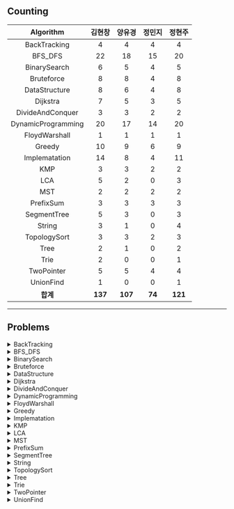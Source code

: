 ## Counting
|    Algorithm    | 김현창 | 양유경 | 정민지 | 정현주 |
| :-------------: | :----: | :----: | :----: | :----: |
|BackTracking|4|4|4|4|
|BFS_DFS|22|18|15|20|
|BinarySearch|6|5|4|5|
|Bruteforce|8|8|4|8|
|DataStructure|8|6|4|8|
|Dijkstra|7|5|3|5|
|DivideAndConquer|3|3|2|2|
|DynamicProgramming|20|17|14|20|
|FloydWarshall|1|1|1|1|
|Greedy|10|9|6|9|
|Implematation|14|8|4|11|
|KMP|3|3|2|2|
|LCA|5|2|0|3|
|MST|2|2|2|2|
|PrefixSum|3|3|3|3|
|SegmentTree|5|3|0|3|
|String|3|1|0|4|
|TopologySort|3|3|2|3|
|Tree|2|1|0|2|
|Trie|2|0|0|1|
|TwoPointer|5|5|4|4|
|UnionFind|1|0|0|1|
| **합계** | **137**|**107**|**74**|**121**|

---
## Problems
<details>
<summary>BackTracking</summary>
<div markdown="1">
    <ul>
        <li><a href="BackTracking/p14888_연산자끼워넣기">p14888 연산자끼워넣기</a></li>
        <li><a href="BackTracking/p14889_스타트와링크">p14889 스타트와링크</a></li>
        <li><a href="BackTracking/p15661_링크와스타트">p15661 링크와스타트</a></li>
        <li><a href="BackTracking/p1759_암호만들기">p1759 암호만들기</a></li>
    </ul>
</div>
</details>

<details>
<summary>BFS_DFS</summary>
<div markdown="1">
    <ul>
        <li><a href="BFS_DFS/p1012_유기농배추">p1012 유기농배추</a></li>
        <li><a href="BFS_DFS/p1189_컴백홈">p1189 컴백홈</a></li>
        <li><a href="BFS_DFS/p12851_숨바꼭질2">p12851 숨바꼭질2</a></li>
        <li><a href="BFS_DFS/p13549_숨바꼭질3">p13549 숨바꼭질3</a></li>
        <li><a href="BFS_DFS/p14502_연구소">p14502 연구소</a></li>
        <li><a href="BFS_DFS/p14940_쉬운최단거리">p14940 쉬운최단거리</a></li>
        <li><a href="BFS_DFS/p16197_두동전">p16197 두동전</a></li>
        <li><a href="BFS_DFS/p16236_아기상어">p16236 아기상어</a></li>
        <li><a href="BFS_DFS/p16946_벽부수고이동하기4">p16946 벽부수고이동하기4</a></li>
        <li><a href="BFS_DFS/p16953_AtoB">p16953 AtoB</a></li>
        <li><a href="BFS_DFS/p1697_숨바꼭질">p1697 숨바꼭질</a></li>
        <li><a href="BFS_DFS/p1707_이분그래프">p1707 이분그래프</a></li>
        <li><a href="BFS_DFS/p17129_윌리암슨수액빨이딱따구리가정보섬에올라온이유">p17129 윌리암슨수액빨이딱따구리가정보섬에올라온이유</a></li>
        <li><a href="BFS_DFS/p18405_경쟁적전염">p18405 경쟁적전염</a></li>
        <li><a href="BFS_DFS/p1939_중량제한">p1939 중량제한</a></li>
        <li><a href="BFS_DFS/p2206_벽부수고이동하기">p2206 벽부수고이동하기</a></li>
        <li><a href="BFS_DFS/p2251_물통">p2251 물통</a></li>
        <li><a href="BFS_DFS/p2310_어드벤처게임">p2310 어드벤처게임</a></li>
        <li><a href="BFS_DFS/p2468_안전영역">p2468 안전영역</a></li>
        <li><a href="BFS_DFS/p2583_영역구하기">p2583 영역구하기</a></li>
        <li><a href="BFS_DFS/p2606_바이러스">p2606 바이러스</a></li>
        <li><a href="BFS_DFS/p2644_촌수계산">p2644 촌수계산</a></li>
    </ul>
</div>
</details>

<details>
<summary>BinarySearch</summary>
<div markdown="1">
    <ul>
        <li><a href="BinarySearch/p2110_공유기설치">p2110 공유기설치</a></li>
        <li><a href="BinarySearch/p2473_세용액">p2473 세용액</a></li>
        <li><a href="BinarySearch/p2512_예산">p2512 예산</a></li>
        <li><a href="BinarySearch/p2805_나무자르기">p2805 나무자르기</a></li>
        <li><a href="BinarySearch/p4001_미노타우르스미궁">p4001 미노타우르스미궁</a></li>
        <li><a href="BinarySearch/p7453_합이0인네정수">p7453 합이0인네정수</a></li>
    </ul>
</div>
</details>

<details>
<summary>Bruteforce</summary>
<div markdown="1">
    <ul>
        <li><a href="Bruteforce/p1107_리모컨">p1107 리모컨</a></li>
        <li><a href="Bruteforce/p1182_부분수열의합">p1182 부분수열의합</a></li>
        <li><a href="Bruteforce/p15683_감시">p15683 감시</a></li>
        <li><a href="Bruteforce/p1747_소수and팰린드롬">p1747 소수and팰린드롬</a></li>
        <li><a href="Bruteforce/p18429_근손실">p18429 근손실</a></li>
        <li><a href="Bruteforce/p20529_가장가까운세사람의심리적거리">p20529 가장가까운세사람의심리적거리</a></li>
        <li><a href="Bruteforce/p2304_창고다각형">p2304 창고다각형</a></li>
        <li><a href="Bruteforce/p3085_사탕게임">p3085 사탕게임</a></li>
    </ul>
</div>
</details>

<details>
<summary>DataStructure</summary>
<div markdown="1">
    <ul>
        <li><a href="DataStructure/p11286_절댓값힙">p11286 절댓값힙</a></li>
        <li><a href="DataStructure/p1202_보석도둑">p1202 보석도둑</a></li>
        <li><a href="DataStructure/p13335_트럭">p13335 트럭</a></li>
        <li><a href="DataStructure/p1406_에디터">p1406 에디터</a></li>
        <li><a href="DataStructure/p1927_최소힙">p1927 최소힙</a></li>
        <li><a href="DataStructure/p1991_트리순회">p1991 트리순회</a></li>
        <li><a href="DataStructure/p23309_철도공사">p23309 철도공사</a></li>
        <li><a href="DataStructure/p5397_키로거">p5397 키로거</a></li>
    </ul>
</div>
</details>

<details>
<summary>Dijkstra</summary>
<div markdown="1">
    <ul>
        <li><a href="Dijkstra/p10282_해킹">p10282 해킹</a></li>
        <li><a href="Dijkstra/p11779_최소비용구하기2">p11779 최소비용구하기2</a></li>
        <li><a href="Dijkstra/p1238_파티">p1238 파티</a></li>
        <li><a href="Dijkstra/p1446_지름길">p1446 지름길</a></li>
        <li><a href="Dijkstra/p17270_연예인은힘들어">p17270 연예인은힘들어</a></li>
        <li><a href="Dijkstra/p1753_최단경로">p1753 최단경로</a></li>
        <li><a href="Dijkstra/p9370_미확인도착지">p9370 미확인도착지</a></li>
    </ul>
</div>
</details>

<details>
<summary>DivideAndConquer</summary>
<div markdown="1">
    <ul>
        <li><a href="DivideAndConquer/p10830_행렬제곱">p10830 행렬제곱</a></li>
        <li><a href="DivideAndConquer/p1493_박스채우기">p1493 박스채우기</a></li>
        <li><a href="DivideAndConquer/p2630_색종이만들기">p2630 색종이만들기</a></li>
    </ul>
</div>
</details>

<details>
<summary>DynamicProgramming</summary>
<div markdown="1">
    <ul>
        <li><a href="DynamicProgramming/p10844_쉬운계단수">p10844 쉬운계단수</a></li>
        <li><a href="DynamicProgramming/p11048_이동하기">p11048 이동하기</a></li>
        <li><a href="DynamicProgramming/p11049_행렬곱셈순서">p11049 행렬곱셈순서</a></li>
        <li><a href="DynamicProgramming/p11060_점프점프">p11060 점프점프</a></li>
        <li><a href="DynamicProgramming/p1149_RGB거리">p1149 RGB거리</a></li>
        <li><a href="DynamicProgramming/p12920_평범한배낭2">p12920 평범한배낭2</a></li>
        <li><a href="DynamicProgramming/p14501_퇴사">p14501 퇴사</a></li>
        <li><a href="DynamicProgramming/p1520_내리막길">p1520 내리막길</a></li>
        <li><a href="DynamicProgramming/p15486_퇴사2">p15486 퇴사2</a></li>
        <li><a href="DynamicProgramming/p17404_RGB거리2">p17404 RGB거리2</a></li>
        <li><a href="DynamicProgramming/p1912_연속합">p1912 연속합</a></li>
        <li><a href="DynamicProgramming/p1932_정수삼각형">p1932 정수삼각형</a></li>
        <li><a href="DynamicProgramming/p20303_할로윈의양아치">p20303 할로윈의양아치</a></li>
        <li><a href="DynamicProgramming/p2293_동전1">p2293 동전1</a></li>
        <li><a href="DynamicProgramming/p2302_극장좌석">p2302 극장좌석</a></li>
        <li><a href="DynamicProgramming/p2533_사회망서비스">p2533 사회망서비스</a></li>
        <li><a href="DynamicProgramming/p2579_계단오르기">p2579 계단오르기</a></li>
        <li><a href="DynamicProgramming/p7579_앱">p7579 앱</a></li>
        <li><a href="DynamicProgramming/p9095_123더하기">p9095 123더하기</a></li>
        <li><a href="DynamicProgramming/p9252_LCS2">p9252 LCS2</a></li>
    </ul>
</div>
</details>

<details>
<summary>FloydWarshall</summary>
<div markdown="1">
    <ul>
        <li><a href="FloydWarshall/p1389_케빈베이컨의6단계법칙">p1389 케빈베이컨의6단계법칙</a></li>
    </ul>
</div>
</details>

<details>
<summary>Greedy</summary>
<div markdown="1">
    <ul>
        <li><a href="Greedy/p11000_강의실배정">p11000 강의실배정</a></li>
        <li><a href="Greedy/p11501_주식">p11501 주식</a></li>
        <li><a href="Greedy/p1541_잃어버린괄호">p1541 잃어버린괄호</a></li>
        <li><a href="Greedy/p15903_카드합체놀이">p15903 카드합체놀이</a></li>
        <li><a href="Greedy/p16496_큰수만들기">p16496 큰수만들기</a></li>
        <li><a href="Greedy/p1700_멀티탭스케줄링">p1700 멀티탭스케줄링</a></li>
        <li><a href="Greedy/p1715_카드정렬하기">p1715 카드정렬하기</a></li>
        <li><a href="Greedy/p1946_신입사원">p1946 신입사원</a></li>
        <li><a href="Greedy/p2138_전구와스위치">p2138 전구와스위치</a></li>
        <li><a href="Greedy/p2885_초콜릿식사">p2885 초콜릿식사</a></li>
    </ul>
</div>
</details>

<details>
<summary>Implematation</summary>
<div markdown="1">
    <ul>
        <li><a href="Implematation/p12100_2048Easy">p12100 2048Easy</a></li>
        <li><a href="Implematation/p14503_로봇청소기">p14503 로봇청소기</a></li>
        <li><a href="Implematation/p16637_괄호추가하기">p16637 괄호추가하기</a></li>
        <li><a href="Implematation/p17136_색종이붙이기">p17136 색종이붙이기</a></li>
        <li><a href="Implematation/p1713_후보추천하기">p1713 후보추천하기</a></li>
        <li><a href="Implematation/p17780_새로운게임">p17780 새로운게임</a></li>
        <li><a href="Implematation/p1800_인터넷설치">p1800 인터넷설치</a></li>
        <li><a href="Implematation/p19236_청소년상어">p19236 청소년상어</a></li>
        <li><a href="Implematation/p20006_랭킹전대기열">p20006 랭킹전대기열</a></li>
        <li><a href="Implematation/p20056_마법사상어와파이어볼">p20056 마법사상어와파이어볼</a></li>
        <li><a href="Implematation/p20057_마법사상어와토네이도">p20057 마법사상어와토네이도</a></li>
        <li><a href="Implematation/p20058_마법사상어와파이어스톰">p20058 마법사상어와파이어스톰</a></li>
        <li><a href="Implematation/p23289_온풍기안녕">p23289 온풍기안녕</a></li>
        <li><a href="Implematation/p2632_피자판매">p2632 피자판매</a></li>
    </ul>
</div>
</details>

<details>
<summary>KMP</summary>
<div markdown="1">
    <ul>
        <li><a href="KMP/p11585_속타는저녁메뉴">p11585 속타는저녁메뉴</a></li>
        <li><a href="KMP/p1305_광고">p1305 광고</a></li>
        <li><a href="KMP/p7575_바이러스">p7575 바이러스</a></li>
    </ul>
</div>
</details>

<details>
<summary>LCA</summary>
<div markdown="1">
    <ul>
        <li><a href="LCA/p11437_LCA">p11437 LCA</a></li>
        <li><a href="LCA/p11438_LCA2">p11438 LCA2</a></li>
        <li><a href="LCA/p15481_그래프와MST">p15481 그래프와MST</a></li>
        <li><a href="LCA/p1626_두번째로작은스패닝트리">p1626 두번째로작은스패닝트리</a></li>
        <li><a href="LCA/p3176_도로네트워크">p3176 도로네트워크</a></li>
    </ul>
</div>
</details>

<details>
<summary>MST</summary>
<div markdown="1">
    <ul>
        <li><a href="MST/p14950_정복자">p14950 정복자</a></li>
        <li><a href="MST/p16398_행성연결">p16398 행성연결</a></li>
    </ul>
</div>
</details>

<details>
<summary>PrefixSum</summary>
<div markdown="1">
    <ul>
        <li><a href="PrefixSum/p14476_최대공약수하나빼기">p14476 최대공약수하나빼기</a></li>
        <li><a href="PrefixSum/p25682_체스판다시칠하기2">p25682 체스판다시칠하기2</a></li>
        <li><a href="PrefixSum/프로그래머스LV3_파괴되지않은건물">프로그래머스LV3 파괴되지않은건물</a></li>
    </ul>
</div>
</details>

<details>
<summary>SegmentTree</summary>
<div markdown="1">
    <ul>
        <li><a href="SegmentTree/p10167_금광">p10167 금광</a></li>
        <li><a href="SegmentTree/p18196_정기모임">p18196 정기모임</a></li>
        <li><a href="SegmentTree/p2243_사탕상자">p2243 사탕상자</a></li>
        <li><a href="SegmentTree/p2357_최소값과최댓값">p2357 최소값과최댓값</a></li>
        <li><a href="SegmentTree/p2517_달리기">p2517 달리기</a></li>
    </ul>
</div>
</details>

<details>
<summary>String</summary>
<div markdown="1">
    <ul>
        <li><a href="String/p1294_문자열장식">p1294 문자열장식</a></li>
        <li><a href="String/p20920_영단어암기는괴로워">p20920 영단어암기는괴로워</a></li>
        <li><a href="String/p9177_단어섞기">p9177 단어섞기</a></li>
        <li><a href="String/p9935_문자열폭발">p9935 문자열폭발</a></li>
    </ul>
</div>
</details>

<details>
<summary>TopologySort</summary>
<div markdown="1">
    <ul>
        <li><a href="TopologySort/p2056_작업">p2056 작업</a></li>
        <li><a href="TopologySort/p2623_음악프로그램">p2623 음악프로그램</a></li>
        <li><a href="TopologySort/p5021_왕위계승">p5021 왕위계승</a></li>
    </ul>
</div>
</details>

<details>
<summary>Tree</summary>
<div markdown="1">
    <ul>
        <li><a href="Tree/p1967_트리의지름">p1967 트리의지름</a></li>
        <li><a href="Tree/p5639_이진검색트리">p5639 이진검색트리</a></li>
    </ul>
</div>
</details>

<details>
<summary>Trie</summary>
<div markdown="1">
    <ul>
        <li><a href="Trie/p5670_휴대폰자판">p5670 휴대폰자판</a></li>
        <li><a href="Trie/p9202_Boggle">p9202 Boggle</a></li>
    </ul>
</div>
</details>

<details>
<summary>TwoPointer</summary>
<div markdown="1">
    <ul>
        <li><a href="TwoPointer/p20922_겹치는건싫어">p20922 겹치는건싫어</a></li>
        <li><a href="TwoPointer/p22857_가장긴짝수연속한부분수열small">p22857 가장긴짝수연속한부분수열small</a></li>
        <li><a href="TwoPointer/p22862_가장긴짝수연속한부분수열large">p22862 가장긴짝수연속한부분수열large</a></li>
        <li><a href="TwoPointer/p2531_회전초밥">p2531 회전초밥</a></li>
        <li><a href="TwoPointer/p2842_집배원한상덕">p2842 집배원한상덕</a></li>
    </ul>
</div>
</details>

<details>
<summary>UnionFind</summary>
<div markdown="1">
    <ul>
        <li><a href="UnionFind/p1043_거짓말">p1043 거짓말</a></li>
    </ul>
</div>
</details>
